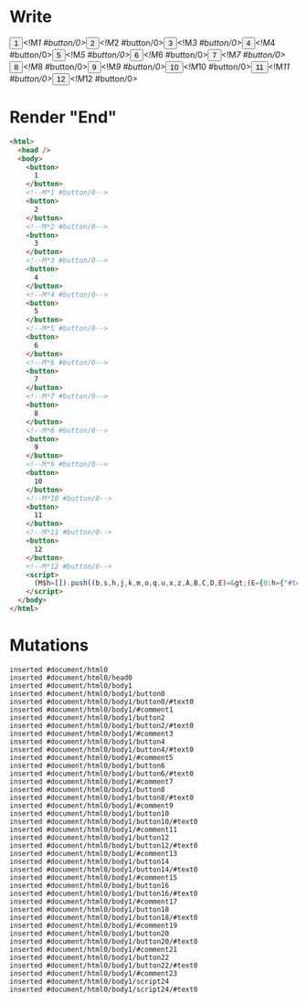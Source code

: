 # Write
  <button>1</button><!M*1 #button/0><button>2</button><!M*2 #button/0><button>3</button><!M*3 #button/0><button>4</button><!M*4 #button/0><button>5</button><!M*5 #button/0><button>6</button><!M*6 #button/0><button>7</button><!M*7 #button/0><button>8</button><!M*8 #button/0><button>9</button><!M*9 #button/0><button>10</button><!M*10 #button/0><button>11</button><!M*11 #button/0><button>12</button><!M*12 #button/0><script>(M$h=[]).push((b,s,h,j,k,m,o,q,u,x,z,A,B,C,D,E)=>(E={0:h={"#text/0(":new Map([[0,j={num:1}],[1,k={num:2}],[2,m={num:3}],[3,o={num:4}],[4,q={num:5}],[5,u={num:6}],[6,x={num:7}],[7,z={num:8}],[8,A={num:9}],[9,B={num:10}],[10,C={num:11}],[11,D={num:12}]])},1:j,2:k,3:m,4:o,5:q,6:u,7:x,8:z,9:A,10:B,11:C,12:D},j._=k._=m._=o._=q._=u._=x._=z._=A._=B._=C._=D._=h,E),[1,"packages/translator-tags/src/__tests__/fixtures/basic-nested-scope-for/template.marko_1_num",2,"packages/translator-tags/src/__tests__/fixtures/basic-nested-scope-for/template.marko_1_num",3,"packages/translator-tags/src/__tests__/fixtures/basic-nested-scope-for/template.marko_1_num",4,"packages/translator-tags/src/__tests__/fixtures/basic-nested-scope-for/template.marko_1_num",5,"packages/translator-tags/src/__tests__/fixtures/basic-nested-scope-for/template.marko_1_num",6,"packages/translator-tags/src/__tests__/fixtures/basic-nested-scope-for/template.marko_1_num",7,"packages/translator-tags/src/__tests__/fixtures/basic-nested-scope-for/template.marko_1_num",8,"packages/translator-tags/src/__tests__/fixtures/basic-nested-scope-for/template.marko_1_num",9,"packages/translator-tags/src/__tests__/fixtures/basic-nested-scope-for/template.marko_1_num",10,"packages/translator-tags/src/__tests__/fixtures/basic-nested-scope-for/template.marko_1_num",11,"packages/translator-tags/src/__tests__/fixtures/basic-nested-scope-for/template.marko_1_num",12,"packages/translator-tags/src/__tests__/fixtures/basic-nested-scope-for/template.marko_1_num",])</script>


# Render "End"
```html
<html>
  <head />
  <body>
    <button>
      1
    </button>
    <!--M*1 #button/0-->
    <button>
      2
    </button>
    <!--M*2 #button/0-->
    <button>
      3
    </button>
    <!--M*3 #button/0-->
    <button>
      4
    </button>
    <!--M*4 #button/0-->
    <button>
      5
    </button>
    <!--M*5 #button/0-->
    <button>
      6
    </button>
    <!--M*6 #button/0-->
    <button>
      7
    </button>
    <!--M*7 #button/0-->
    <button>
      8
    </button>
    <!--M*8 #button/0-->
    <button>
      9
    </button>
    <!--M*9 #button/0-->
    <button>
      10
    </button>
    <!--M*10 #button/0-->
    <button>
      11
    </button>
    <!--M*11 #button/0-->
    <button>
      12
    </button>
    <!--M*12 #button/0-->
    <script>
      (M$h=[]).push((b,s,h,j,k,m,o,q,u,x,z,A,B,C,D,E)=&gt;(E={0:h={"#text/0(":new Map([[0,j={num:1}],[1,k={num:2}],[2,m={num:3}],[3,o={num:4}],[4,q={num:5}],[5,u={num:6}],[6,x={num:7}],[7,z={num:8}],[8,A={num:9}],[9,B={num:10}],[10,C={num:11}],[11,D={num:12}]])},1:j,2:k,3:m,4:o,5:q,6:u,7:x,8:z,9:A,10:B,11:C,12:D},j._=k._=m._=o._=q._=u._=x._=z._=A._=B._=C._=D._=h,E),[1,"packages/translator-tags/src/__tests__/fixtures/basic-nested-scope-for/template.marko_1_num",2,"packages/translator-tags/src/__tests__/fixtures/basic-nested-scope-for/template.marko_1_num",3,"packages/translator-tags/src/__tests__/fixtures/basic-nested-scope-for/template.marko_1_num",4,"packages/translator-tags/src/__tests__/fixtures/basic-nested-scope-for/template.marko_1_num",5,"packages/translator-tags/src/__tests__/fixtures/basic-nested-scope-for/template.marko_1_num",6,"packages/translator-tags/src/__tests__/fixtures/basic-nested-scope-for/template.marko_1_num",7,"packages/translator-tags/src/__tests__/fixtures/basic-nested-scope-for/template.marko_1_num",8,"packages/translator-tags/src/__tests__/fixtures/basic-nested-scope-for/template.marko_1_num",9,"packages/translator-tags/src/__tests__/fixtures/basic-nested-scope-for/template.marko_1_num",10,"packages/translator-tags/src/__tests__/fixtures/basic-nested-scope-for/template.marko_1_num",11,"packages/translator-tags/src/__tests__/fixtures/basic-nested-scope-for/template.marko_1_num",12,"packages/translator-tags/src/__tests__/fixtures/basic-nested-scope-for/template.marko_1_num",])
    </script>
  </body>
</html>
```

# Mutations
```
inserted #document/html0
inserted #document/html0/head0
inserted #document/html0/body1
inserted #document/html0/body1/button0
inserted #document/html0/body1/button0/#text0
inserted #document/html0/body1/#comment1
inserted #document/html0/body1/button2
inserted #document/html0/body1/button2/#text0
inserted #document/html0/body1/#comment3
inserted #document/html0/body1/button4
inserted #document/html0/body1/button4/#text0
inserted #document/html0/body1/#comment5
inserted #document/html0/body1/button6
inserted #document/html0/body1/button6/#text0
inserted #document/html0/body1/#comment7
inserted #document/html0/body1/button8
inserted #document/html0/body1/button8/#text0
inserted #document/html0/body1/#comment9
inserted #document/html0/body1/button10
inserted #document/html0/body1/button10/#text0
inserted #document/html0/body1/#comment11
inserted #document/html0/body1/button12
inserted #document/html0/body1/button12/#text0
inserted #document/html0/body1/#comment13
inserted #document/html0/body1/button14
inserted #document/html0/body1/button14/#text0
inserted #document/html0/body1/#comment15
inserted #document/html0/body1/button16
inserted #document/html0/body1/button16/#text0
inserted #document/html0/body1/#comment17
inserted #document/html0/body1/button18
inserted #document/html0/body1/button18/#text0
inserted #document/html0/body1/#comment19
inserted #document/html0/body1/button20
inserted #document/html0/body1/button20/#text0
inserted #document/html0/body1/#comment21
inserted #document/html0/body1/button22
inserted #document/html0/body1/button22/#text0
inserted #document/html0/body1/#comment23
inserted #document/html0/body1/script24
inserted #document/html0/body1/script24/#text0
```
